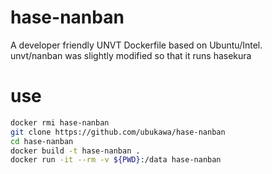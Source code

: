 # hase-nanban
A developer friendly UNVT Dockerfile based on Ubuntu/Intel.  
unvt/nanban was slightly modified so that it runs hasekura

# use
```zsh
docker rmi hase-nanban  
git clone https://github.com/ubukawa/hase-nanban  
cd hase-nanban  
docker build -t hase-nanban .  
docker run -it --rm -v ${PWD}:/data hase-nanban  

```

